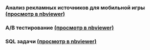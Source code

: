 ### Анализ рекламных источников для мобильной игры [(просмотр в nbviewer)](https://nbviewer.jupyter.org/github/BusinessPepega/praktikum.yandex/blob/main/%D0%A4%D0%B8%D0%BD%D0%B0%D0%BB%D1%8C%D0%BD%D1%8B%D0%B9%20%D0%BF%D1%80%D0%BE%D0%B5%D0%BA%D1%82/project.ipynb)
### A/B тестирование [(просмотр в nbviewer)](https://nbviewer.jupyter.org/github/BusinessPepega/praktikum.yandex/blob/main/%D0%A4%D0%B8%D0%BD%D0%B0%D0%BB%D1%8C%D0%BD%D1%8B%D0%B9%20%D0%BF%D1%80%D0%BE%D0%B5%D0%BA%D1%82/AB-tests.ipynb)
### SQL задачи [(просмотр в nbviewer)](https://nbviewer.jupyter.org/github/BusinessPepega/praktikum.yandex/blob/main/%D0%A4%D0%B8%D0%BD%D0%B0%D0%BB%D1%8C%D0%BD%D1%8B%D0%B9%20%D0%BF%D1%80%D0%BE%D0%B5%D0%BA%D1%82/SQL.ipynb)
